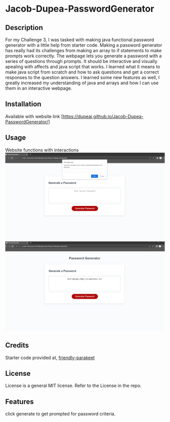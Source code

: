 # Jacob-Dupea-PasswordGenerator
## Description
For my Challenge 3, I was tasked with making java functional password generator with a little help from starter code. Making a password generator has really had its challenges from making an array to if statements to make prompts work correctly. The webpage lets you generate a password with a series of questions through prompts. It should be interactive and visually apealing with affects and java script that works.
I learned what it means to make java script from scratch and how to ask questions and get a correct responses to the question answers.
I learned some new features as well, I greatly increased my understanding of java and arrays and how I can use them in an interactive webpage.


## Installation

Available with website link
[https://dupeaj.github.io/Jacob-Dupea-PasswordGenerator/]

## Usage

Website functions with interactions 
![ScreenShot](assets/Photos/PasswordGenerator.PNG?raw=true "portfolio Webpage with blur")
![ScreenShot](assets/Photos/PasswordGenerator-2.PNG?raw=true "portfolio Webpage no blur")



## Credits
Starter code provided at,
[friendly-parakeet](https://github.com/coding-boot-camp/friendly-parakeet)

## License

License is a general MIT license. Refer to the License in the repo.

## Features

click generate to get prompted for password criteria.
